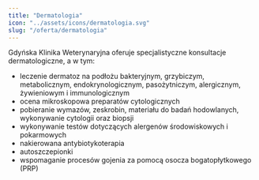 ```yaml
---
title: "Dermatologia"
icon: "../assets/icons/dermatologia.svg"
slug: "/oferta/dermatologia"
---
```


Gdyńska Klinika Weterynaryjna oferuje specjalistyczne konsultacje dermatologiczne, a w tym:

* leczenie dermatoz na podłożu bakteryjnym, grzybiczym, metabolicznym, endokrynologicznym, pasożytniczym, alergicznym, żywieniowym i immunologicznym
* ocena mikroskopowa preparatów cytologicznych
* pobieranie wymazów, zeskrobin, materiału do badań hodowlanych, wykonywanie cytologii oraz biopsji
* wykonywanie testów dotyczących alergenów środowiskowych i pokarmowych
* nakierowana antybiotykoterapia
* autoszczepionki
* wspomaganie procesów gojenia za pomocą osocza bogatopłytkowego (PRP)
